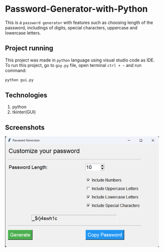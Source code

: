 # Password-Generator-with-Python
This is a `password generator` with features such as choosing length of the password, includings of digits, special characters, uppercase and lowercase letters.
## Project running
This project was made in `python` language using visual studio code as IDE.
To run this project, go to `guy.py` file, open terminal `ctrl + ~` and run command:
```bash
python gui.py
```
## Technologies
1. python
2. tkinter(GUI)

## Screenshots
![mainwindow](https://github.com/prvu7/Password-Generator-with-Python/blob/main/screenshots/screenshot1.png)


